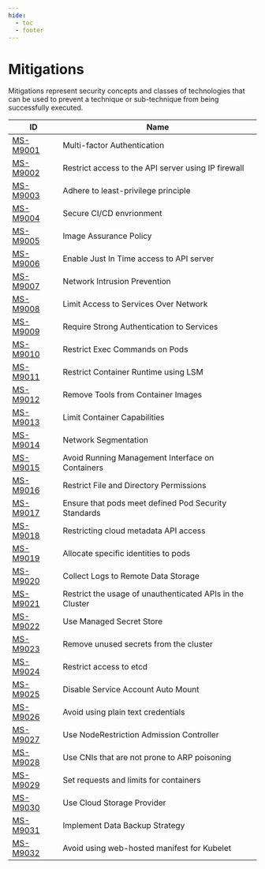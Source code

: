 ```yaml
---
hide:
  - toc
  - footer
---
```


# Mitigations

Mitigations represent security concepts and classes of technologies that can be used to prevent a technique or sub-technique from being successfully executed.

|ID|Name|
|--|----|
|[MS-M9001](./MS-M9001%20Multi-factor%20Authentication.md)|Multi-factor Authentication|
|[MS-M9002](./MS-M9002%20Restrict%20access%20to%20the%20API%20server%20using%20IP%20firewall.md)|Restrict access to the API server using IP firewall|
|[MS-M9003](./MS-M9003%20Adhere%20to%20least-privilege%20principle.md)|Adhere to least-privilege principle|
|[MS-M9004](./MS-M9004%20Secure%20CI%20CD%20environment.md)|Secure CI/CD envrionment|
|[MS-M9005](./MS-M9005/index.md)|Image Assurance Policy|
|[MS-M9006](./MS-M9006%20Enable%20Just%20In%20Time%20access%20to%20API%20server.md)|Enable Just In Time access to API server|
|[MS-M9007](./MS-M9007%20Network%20Intrusion%20Prevention.md)|Network Intrusion Prevention|
|[MS-M9008](./MS-M9008%20Limit%20Access%20to%20Services%20Over%20Network.md)|Limit Access to Services Over Network|
|[MS-M9009](./MS-M9009%20Require%20Strong%20Authentication%20to%20Services.md)|Require Strong Authentication to Services|
|[MS-M9010](./MS-M9010%20Restrict%20Exec%20Commands%20on%20Pods.md)|Restrict Exec Commands on Pods|
|[MS-M9011](./MS-M9011%20Restrict%20Container%20Runtime%20using%20LSM.md)|Restrict Container Runtime using LSM|
|[MS-M9012](./MS-M9012%20Remove%20Tools%20from%20Container%20Images.md)|Remove Tools from Container Images|
|[MS-M9013](./MS-M9013%20Limit%20Container%20Capabilities.md)|Limit Container Capabilities|
|[MS-M9014](./MS-M9014%20Network%20Segmentation.md)|Network Segmentation|
|[MS-M9015](./MS-M9015%20Avoid%20Running%20Management%20Interface%20on%20Containers.md)|Avoid Running Management Interface on Containers|
|[MS-M9016](./MS-M9016%20Restrict%20File%20and%20Directory%20Permissions.md)|Restrict File and Directory Permissions|
|[MS-M9017](./MS-M9017%20Ensure%20that%20pods%20meet%20defined%20Pod%20Security%20Standards.md)|Ensure that pods meet defined Pod Security Standards|
|[MS-M9018](./MS-M9018%20Restricting%20cloud%20metadata%20API%20access.md)|Restricting cloud metadata API access|
|[MS-M9019](./MS-M9019%20Allocate%20specific%20identities%20to%20pods.md)|Allocate specific identities to pods|
|[MS-M9020](./MS-M9020%20Collect%20Logs%20to%20Remote%20Data%20Storage.md)|Collect Logs to Remote Data Storage|
|[MS-M9021](./MS-M9021%20Restrict%20the%20usage%20of%20unauthenticated%20APIs%20in%20the%20Cluster.md)|Restrict the usage of unauthenticated APIs in the Cluster|
|[MS-M9022](./MS-M9022%20Use%20Managed%20Secret%20Store.md)|Use Managed Secret Store|
|[MS-M9023](./MS-M9023%20Remove%20unused%20secrets%20from%20the%20cluster.md)|Remove unused secrets from the cluster|
|[MS-M9024](./MS-M9024%20Restrict%20access%20to%20etcd.md)|Restrict access to etcd|
|[MS-M9025](./MS-M9025%20Disable%20Service%20Account%20Auto%20Mount.md)|Disable Service Account Auto Mount|
|[MS-M9026](./MS-M9026%20Avoid%20using%20plain%20text%20credentials%20in%20configuration%20files.md)|Avoid using plain text credentials|
|[MS-M9027](./MS-M9027%20Use%20NodeRestriction%20Admission%20Controller.md)|Use NodeRestriction Admission Controller|
|[MS-M9028](./MS-M9028%20Use%20CNIs%20that%20are%20not%20prone%20to%20ARP%20poisoning.md)|Use CNIs that are not prone to ARP poisoning|
|[MS-M9029](./MS-M9029%20Set%20requests%20and%20limits%20for%20containers.md)|Set requests and limits for containers|
|[MS-M9030](./MS-M9030%20Use%20Cloud%20Storage%20Provider.md)|Use Cloud Storage Provider|
|[MS-M9031](./MS-M9031%20Implement%20Data%20Backup%20Strategy.md)|Implement Data Backup Strategy|
|[MS-M9032](./MS-M9032%20Avoid%20using%20web-hosted%20manifest%20for%20Kubelet.md)|Avoid using web-hosted manifest for Kubelet|
